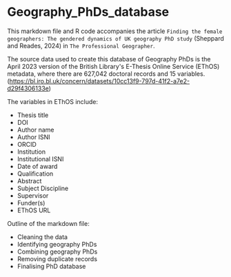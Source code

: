 # Geography_PhDs_database

This markdown file and R code accompanies the article `Finding the female geographers: The gendered dynamics of UK geography PhD study` (Sheppard and Reades, 2024) in `The Professional Geographer`.

The source data used to create this database of Geography PhDs is the April 2023 version of the British Library's E-Thesis Online Service (EThOS) metadata, where there are 627,042 doctoral records and 15 variables. (https://bl.iro.bl.uk/concern/datasets/10cc13f9-797d-41f2-a7e2-d29f4306133e)

The variables in EThOS include:
  + Thesis title
  + DOI
  + Author name
  + Author ISNI
  + ORCID
  + Institution
  + Institutional ISNI
  + Date of award
  + Qualification
  + Abstract
  + Subject Discipline
  + Supervisor
  + Funder(s)
  + EThOS URL
    
Outline of the markdown file:
  + Cleaning the data
  + Identifying geography PhDs
  + Combining geography PhDs
  + Removing duplicate records
  + Finalising PhD database